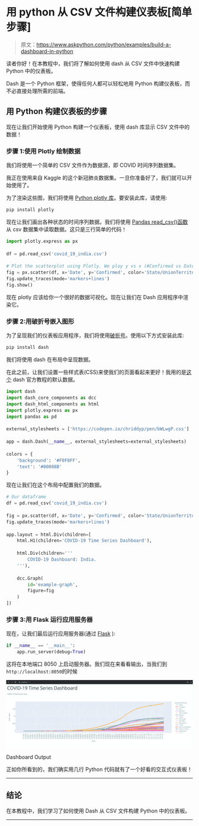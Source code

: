 # 用 python 从 CSV 文件构建仪表板[简单步骤]

> 原文：<https://www.askpython.com/python/examples/build-a-dashboard-in-python>

读者你好！在本教程中，我们将了解如何使用 dash 从 CSV 文件中快速构建 Python 中的仪表板。

Dash 是一个 Python 框架，使得任何人都可以轻松地用 Python 构建仪表板，而不必直接处理所需的前端。

## 用 Python 构建仪表板的步骤

现在让我们开始使用 Python 构建一个仪表板，使用 dash 库显示 CSV 文件中的数据！

### 步骤 1:使用 Plotly 绘制数据

我们将使用一个简单的 CSV 文件作为数据源，即 COVID 时间序列数据集。

我正在使用来自 Kaggle 的这个新冠肺炎数据集。一旦你准备好了，我们就可以开始使用了。

为了渲染这些图，我们将使用 [Python plotly 库](https://www.askpython.com/python-modules/python-plotly-tutorial)。要安装此库，请使用:

```py
pip install plotly

```

现在让我们画出各种状态的时间序列数据。我们将使用 [Pandas read_csv()函数](https://www.askpython.com/python-modules/pandas/python-pandas-module-tutorial)从 csv 数据集中读取数据。这只是三行简单的代码！

```py
import plotly.express as px

df = pd.read_csv('covid_19_india.csv')

# Plot the scatterplot using Plotly. We ploy y vs x (#Confirmed vs Date)
fig = px.scatter(df, x='Date', y='Confirmed', color='State/UnionTerritory')
fig.update_traces(mode='markers+lines')
fig.show()

```

现在 plotly 应该给你一个很好的数据可视化。现在让我们在 Dash 应用程序中渲染它。

### 步骤 2:用破折号嵌入图形

为了呈现我们的仪表板应用程序，我们将使用[破折号](https://dash.plotly.com/)。使用以下方式安装此库:

```py
pip install dash

```

我们将使用 dash 在布局中呈现数据。

在此之前，让我们设置一些样式表(CSS)来使我们的页面看起来更好！我用的是[这个](https://dash.plotly.com/layout) dash 官方教程的默认数据。

```py
import dash
import dash_core_components as dcc
import dash_html_components as html
import plotly.express as px
import pandas as pd

external_stylesheets = ['https://codepen.io/chriddyp/pen/bWLwgP.css']

app = dash.Dash(__name__, external_stylesheets=external_stylesheets)

colors = {
    'background': '#F0F8FF',
    'text': '#00008B'
}

```

现在让我们在这个布局中配置我们的数据。

```py
# Our dataframe
df = pd.read_csv('covid_19_india.csv')

fig = px.scatter(df, x='Date', y='Confirmed', color='State/UnionTerritory')
fig.update_traces(mode='markers+lines')

app.layout = html.Div(children=[
    html.H1(children='COVID-19 Time Series Dashboard'),

    html.Div(children='''
        COVID-19 Dashboard: India.
    '''),

    dcc.Graph(
        id='example-graph',
        figure=fig
    )
])

```

### 步骤 3:用 Flask 运行应用服务器

现在，让我们最后运行应用服务器(通过 [Flask](https://www.askpython.com/python-modules/flask/create-hello-world-in-flask) ):

```py
if __name__ == '__main__':
    app.run_server(debug=True)

```

这将在本地端口 8050 上启动服务器。我们现在来看看输出，当我们到`http://localhost:8050`的时候

![Dashboard Output](img/39a0debf7d98d65126bdc7f488cb6f2c.png)

Dashboard Output

正如你所看到的，我们确实用几行 Python 代码就有了一个好看的交互式仪表板！

* * *

## 结论

在本教程中，我们学习了如何使用 Dash 从 CSV 文件构建 Python 中的仪表板。

* * *